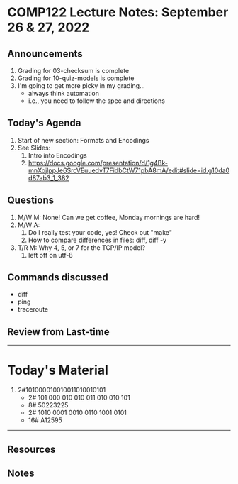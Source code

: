 # COMP122 Lecture Notes: September 26 & 27, 2022

## Announcements
   1. Grading for 03-checksum is complete
   1. Grading for 10-quiz-models is complete
   1. I'm going to get more picky in my grading...
      - always think automation 
      - i.e., you need to follow the spec and directions

## Today's Agenda
   1. Start of new section: Formats and Encodings
   1. See Slides:
      1. Intro into Encodings
      1. https://docs.google.com/presentation/d/1g4Bk-mnXojlppJe6SrcVEuuedvT7FidbCtW71pbA8mA/edit#slide=id.g10da0d87ab3_1_382

## Questions
   1. M/W M: None! Can we get coffee, Monday mornings are hard!
   1. M/W A:
      1. Do I really test your code, yes!  Check out "make"
      1. How to compare differences in files:  diff, diff -y
   1. T/R M: Why 4, 5, or 7 for the TCP/IP model?
      1. left off on utf-8


## Commands discussed
   - diff
   - ping
   - traceroute


## Review from Last-time

---
# Today's Material
   1.  2#101000010010011010010101
       -  2# 101 000 010 010 011 010 010 101
       -  8# 50223225
       -  2# 1010 0001 0010 0110 1001 0101
       - 16# A12595


---
## Resources
## Notes